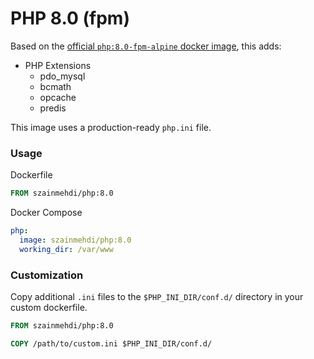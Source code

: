 # PHP 8.0 (fpm)

Based on the [official `php:8.0-fpm-alpine` docker image](https://hub.docker.com/_/php), this adds:
- PHP Extensions
    - pdo_mysql
    - bcmath
    - opcache
    - predis

This image uses a production-ready `php.ini` file.

### Usage
Dockerfile
```dockerfile
FROM szainmehdi/php:8.0
```

Docker Compose
```yaml
php:
  image: szainmehdi/php:8.0
  working_dir: /var/www
```

### Customization
Copy additional `.ini` files to the `$PHP_INI_DIR/conf.d/` directory in your custom dockerfile.

```dockerfile
FROM szainmehdi/php:8.0

COPY /path/to/custom.ini $PHP_INI_DIR/conf.d/
```

